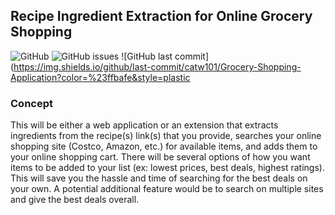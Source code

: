 ## Recipe Ingredient Extraction for Online Grocery Shopping

![GitHub](https://img.shields.io/github/license/catw101/Grocery-Shopping-Application?style=plastic)
![GitHub issues](https://img.shields.io/github/issues/catw101/Grocery-Shopping-Application?color=%239aabe3&style=plastic)
![GitHub last commit](https://img.shields.io/github/last-commit/catw101/Grocery-Shopping-Application?color=%23ffbafe&style=plastic

### Concept
This will be either a web application or an extension that extracts ingredients from the recipe(s) link(s) that you provide, searches your online shopping site (Costco, Amazon, etc.) for available items, and adds them to your online shopping cart. There will be several options of how you want items to be added to your list (ex: lowest prices, best deals, highest ratings). This will save you the hassle and time of searching for the best deals on your own. A potential additional feature would be to search on multiple sites and give the best deals overall.
